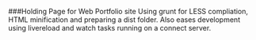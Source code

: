 ###Holding Page for Web Portfolio site
Using grunt for LESS compliation, HTML minification and preparing a dist folder. Also eases development using livereload and watch tasks running on a connect server.
